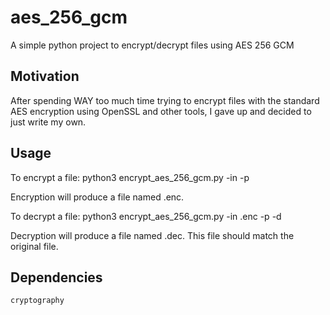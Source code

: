 # aes_256_gcm
A simple python project to encrypt/decrypt files using AES 256 GCM

## Motivation

After spending WAY too much time trying to encrypt files with the standard AES encryption using OpenSSL
and other tools, I gave up and decided to just write my own.

## Usage

To encrypt a file:
    python3 encrypt_aes_256_gcm.py -in <filename> -p <password>

Encryption will produce a file named <filename>.enc.

To decrypt a file:
    python3 encrypt_aes_256_gcm.py -in <filename>.enc -p <password> -d

Decryption will produce a file named <filename>.dec.  This file should match the original file.

## Dependencies
    cryptography

